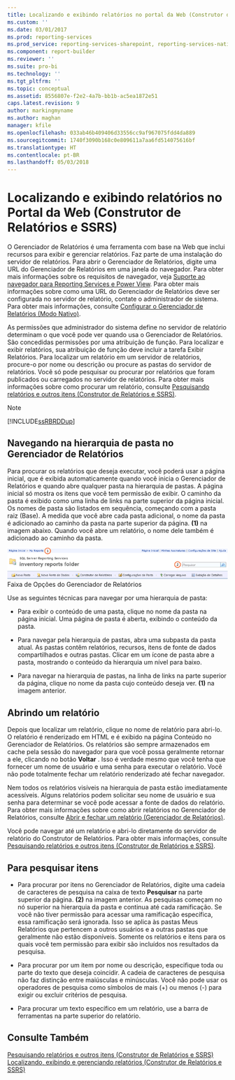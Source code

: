 ```yaml
---
title: Localizando e exibindo relatórios no portal da Web (Construtor de Relatórios e SSRS) | Microsoft Docs
ms.custom: ''
ms.date: 03/01/2017
ms.prod: reporting-services
ms.prod_service: reporting-services-sharepoint, reporting-services-native
ms.component: report-builder
ms.reviewer: ''
ms.suite: pro-bi
ms.technology: ''
ms.tgt_pltfrm: ''
ms.topic: conceptual
ms.assetid: 8556807e-f2e2-4a7b-bb1b-ac5ea1872e51
caps.latest.revision: 9
author: markingmyname
ms.author: maghan
manager: kfile
ms.openlocfilehash: 033ab46b409406d33556cc9af967075fdd4da889
ms.sourcegitcommit: 1740f3090b168c0e809611a7aa6fd514075616bf
ms.translationtype: HT
ms.contentlocale: pt-BR
ms.lasthandoff: 05/03/2018
---
```

# <a name="finding-and-viewing-reports-in-the-web-portal-report-builder-and-ssrs"></a>Localizando e exibindo relatórios no Portal da Web (Construtor de Relatórios e SSRS)
  O Gerenciador de Relatórios é uma ferramenta com base na Web que inclui recursos para exibir e gerenciar relatórios. Faz parte de uma instalação do servidor de relatórios. Para abrir o Gerenciador de Relatórios, digite uma URL do Gerenciador de Relatórios em uma janela do navegador. Para obter mais informações sobre os requisitos de navegador, veja [Suporte ao navegador para Reporting Services e Power View](../../reporting-services/browser-support-for-reporting-services-and-power-view.md). Para obter mais informações sobre como uma URL do Gerenciador de Relatórios deve ser configurada no servidor de relatório, contate o administrador de sistema. Para obter mais informações, consulte [Configurar o Gerenciador de Relatórios &#40;Modo Nativo&#41;](../../reporting-services/report-server/configure-report-manager-native-mode.md).  
  
 As permissões que administrador do sistema define no servidor de relatório determinam o que você pode ver quando usa o Gerenciador de Relatórios. São concedidas permissões por uma atribuição de função. Para localizar e exibir relatórios, sua atribuição de função deve incluir a tarefa Exibir Relatórios. Para localizar um relatório em um servidor de relatórios, procure-o por nome ou descrição ou procure as pastas do servidor de relatórios. Você só pode pesquisar ou procurar por relatórios que foram publicados ou carregados no servidor de relatórios. Para obter mais informações sobre como procurar um relatório, consulte [Pesquisando relatórios e outros itens &#40;Construtor de Relatórios e SSRS&#41;](../../reporting-services/report-builder/searching-for-reports-and-other-items-report-builder-and-ssrs.md).  
  
> [!NOTE]  
>  [!INCLUDE[ssRBRDDup](../../includes/ssrbrddup-md.md)]  
  
## <a name="navigating-the-folder-hierarchy-in-report-manager"></a>Navegando na hierarquia de pasta no Gerenciador de Relatórios  
 Para procurar os relatórios que deseja executar, você poderá usar a página inicial, que é exibida automaticamente quando você inicia o Gerenciador de Relatórios e quando abre qualquer pasta na hierarquia de pastas. A página inicial só mostra os itens que você tem permissão de exibir. O caminho da pasta é exibido como uma linha de links na parte superior da página inicial. Os nomes de pasta são listados em sequência, começando com a pasta raiz (Base). A medida que você abre cada pasta adicional, o nome da pasta é adicionado ao caminho da pasta na parte superior da página. **(1)** na imagem abaixo. Quando você abre um relatório, o nome dele também é adicionado ao caminho da pasta.  
  
 ![Faixa de opções e navegação do Gerenciador de Relatórios](../../reporting-services/report-builder/media/rs-reportmanager-ribbon.gif "Faixa de opções e navegação do Gerenciador de Relatórios")  
Faixa de Opções do Gerenciador de Relatórios  
  
 Use as seguintes técnicas para navegar por uma hierarquia de pasta:  
  
-   Para exibir o conteúdo de uma pasta, clique no nome da pasta na página inicial. Uma página de pasta é aberta, exibindo o conteúdo da pasta.  
  
-   Para navegar pela hierarquia de pastas, abra uma subpasta da pasta atual. As pastas contêm relatórios, recursos, itens de fonte de dados compartilhados e outras pastas. Clicar em um ícone de pasta abre a pasta, mostrando o conteúdo da hierarquia um nível para baixo.  
  
-   Para navegar na hierarquia de pastas, na linha de links na parte superior da página, clique no nome da pasta cujo conteúdo deseja ver. **(1)** na imagem anterior.  
  
## <a name="opening-a-report"></a>Abrindo um relatório  
 Depois que localizar um relatório, clique no nome de relatório para abri-lo. O relatório é renderizado em HTML e é exibido na página Conteúdo no Gerenciador de Relatórios. Os relatórios são sempre armazenados em cache pela sessão do navegador para que você possa geralmente retornar a ele, clicando no botão **Voltar** . Isso é verdade mesmo que você tenha que fornecer um nome de usuário e uma senha para executar o relatório. Você não pode totalmente fechar um relatório renderizado até fechar navegador.  
  
 Nem todos os relatórios visíveis na hierarquia de pasta estão imediatamente acessíveis. Alguns relatórios podem solicitar seu nome de usuário e sua senha para determinar se você pode acessar a fonte de dados do relatório. Para obter mais informações sobre como abrir relatórios no Gerenciador de Relatórios, consulte [Abrir e fechar um relatório &#40;Gerenciador de Relatórios&#41;](../../reporting-services/reports/open-and-close-a-report-report-manager.md).  
  
 Você pode navegar até um relatório e abri-lo diretamente do servidor de relatório do Construtor de Relatórios. Para obter mais informações, consulte [Pesquisando relatórios e outros itens &#40;Construtor de Relatórios e SSRS&#41;](../../reporting-services/report-builder/searching-for-reports-and-other-items-report-builder-and-ssrs.md).  
  
## <a name="to-search-for-a-items"></a>Para pesquisar itens  
  
-   Para procurar por itens no Gerenciador de Relatórios, digite uma cadeia de caracteres de pesquisa na caixa de texto **Pesquisar** na parte superior da página. **(2)** na imagem anterior. As pesquisas começam no nó superior na hierarquia da pasta e continua até cada ramificação. Se você não tiver permissão para acessar uma ramificação específica, essa ramificação será ignorada. Isso se aplica às pastas Meus Relatórios que pertencem a outros usuários e a outras pastas que geralmente não estão disponíveis. Somente os relatórios e itens para os quais você tem permissão para exibir são incluídos nos resultados da pesquisa.  
  
-   Para procurar por um item por nome ou descrição, especifique toda ou parte do texto que deseja coincidir. A cadeia de caracteres de pesquisa não faz distinção entre maiúsculas e minúsculas. Você não pode usar os operadores de pesquisa como símbolos de mais (+) ou menos (-) para exigir ou excluir critérios de pesquisa.  
  
-   Para procurar um texto específico em um relatório, use a barra de ferramentas na parte superior do relatório.  
  
## <a name="see-also"></a>Consulte Também  
 [Pesquisando relatórios e outros itens &#40;Construtor de Relatórios e SSRS&#41;](../../reporting-services/report-builder/searching-for-reports-and-other-items-report-builder-and-ssrs.md)   
 [Localizando, exibindo e gerenciando relatórios &#40;Construtor de Relatórios e SSRS&#41;](../../reporting-services/report-builder/finding-viewing-and-managing-reports-report-builder-and-ssrs.md)  
  
  
